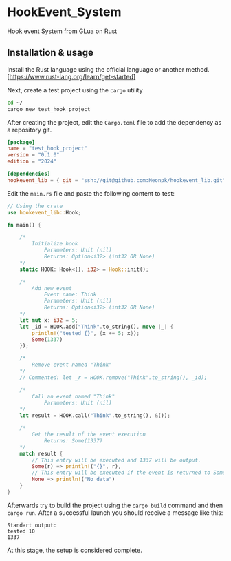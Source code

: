 # HookEvent_System
Hook event System from GLua on Rust

## Installation & usage

Install the Rust language using the official language or another method.
[https://www.rust-lang.org/learn/get-started]

Next, create a test project using the ```cargo``` utility

```sh
cd ~/
cargo new test_hook_project
```

After creating the project, edit the ```Cargo.toml``` file to add the dependency as a repository git.

```toml
[package]
name = "test_hook_project"
version = "0.1.0"
edition = "2024"

[dependencies]
hookevent_lib = { git = "ssh://git@github.com:Neonpk/hookevent_lib.git" }
```
Edit the ```main.rs``` file and paste the following content to test:

```Rust
// Using the crate
use hookevent_lib::Hook;

fn main() {

    /*
        Initialize hook 
            Parameters: Unit (nil)
            Returns: Option<i32> (int32 OR None)
    */
    static HOOK: Hook<(), i32> = Hook::init();

    /*
        Add new event
            Event name: Think 
            Parameters: Unit (nil)
            Returns: Option<i32> (int32 OR None)
    */
    let mut x: i32 = 5;
    let _id = HOOK.add("Think".to_string(), move |_| {
        println!("tested {}", {x += 5; x});
        Some(1337)
    });

    /* 
        Remove event named "Think"
    */
    // Commented: let _r = HOOK.remove("Think".to_string(), _id);

    /*
        Call an event named "Think"
            Parameters: Unit (nil)
    */
    let result = HOOK.call("Think".to_string(), &());

    /*
        Get the result of the event execution 
            Returns: Some(1337)
    */
    match result {
        // This entry will be executed and 1337 will be output.
        Some(r) => println!("{}", r),
        // This entry will be executed if the event is returned to Some(None) when adding the event
        None => println!("No data")
    }
}
```

Afterwards try to build the project using the ```cargo build``` command and then ```cargo run```.
After a successful launch you should receive a message like this:
```
Standart output:
tested 10
1337
```
At this stage, the setup is considered complete.
